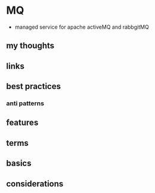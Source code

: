# MQ

- managed service for apache activeMQ and rabbgitMQ

## my thoughts

## links

## best practices

### anti patterns

## features

## terms

## basics

## considerations

